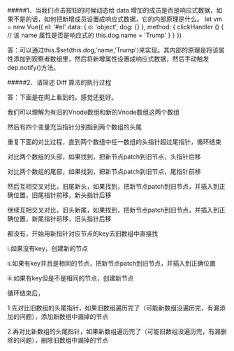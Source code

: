#####1、当我们点击按钮的时候动态给 data 增加的成员是否是响应式数据，如果不是的话，如何把新增成员设置成响应式数据，它的内部原理是什么。
let vm = new Vue({
 el: '#el'
 data: {
  o: 'object',
  dog: {}
 },
 method: {
  clickHandler () {
   // 该 name 属性是否是响应式的
   this.dog.name = 'Trump'
  }
 }
})

答：可以通过this.$set(this.dog,'name,'Trump')来实现。其内部的原理是将该属性添加到观察者数组里，然后将新增属性设置成响应式数据，然后手动触发dep.notify()方法。

#####2、请简述 Diff 算法的执行过程

答：下面是在网上看到的。感觉还挺好。


我们可以理解为有旧的Vnode数组和新的Vnode数组这两个数组

然后有四个变量充当指针分别指到两个数组的头尾

重复下面的对比过程，直到两个数组中任一数组的头指针超过尾指针，循环结束

对比两个数组的头部，如果找到，把新节点patch到旧节点，头指针后移

对比两个数组的尾部，如果找到，把新节点patch到旧节点，尾指针前移

然后互相交叉对比，旧尾新头，如果找到，把新节点patch到旧节点，并插入到正确位置，旧尾指针前移，新头指针后移

继续互相交叉对比，旧头新尾，如果找到，把新节点patch到旧节点，并插入到正确位置，新尾指针前移，旧头指针后移

都没有，开始用新指针对应节点的key去旧数组中直接找

i.如果没有key，创建新的节点

ii.如果有key并且是相同的节点，把新节点patch到旧节点，并插入到正确位置

iii.如果有key但是不是相同的节点，创建新节点

循环结束后，

1.先对比旧数组的头尾指针，如果旧数组遍历完了（可能新数组没遍历完，有漏添加的问题），添加新数组中漏掉的节点

2.再对比新数组的头尾指针，如果新数组遍历完了（可能旧数组没遍历完，有漏删除的问题），删除旧数组中漏掉的节点

